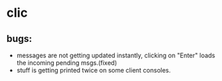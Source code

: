 # clic

## bugs:
- messages are not getting updated instantly, clicking on "Enter" loads the incoming pending msgs.(fixed)
- stuff is getting printed twice on some client consoles.
